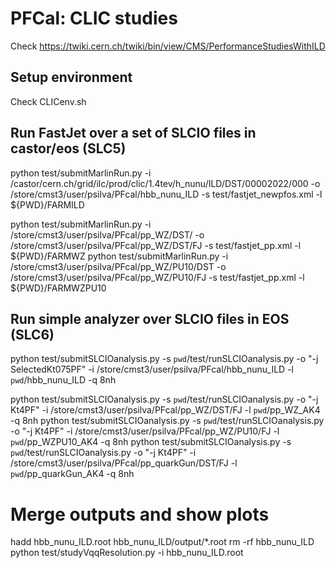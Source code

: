 # PFCal: CLIC studies

Check https://twiki.cern.ch/twiki/bin/view/CMS/PerformanceStudiesWithILD

## Setup environment

Check CLICenv.sh

## Run FastJet over a set of SLCIO files in castor/eos (SLC5)

python test/submitMarlinRun.py -i /castor/cern.ch/grid/ilc/prod/clic/1.4tev/h_nunu/ILD/DST/00002022/000 -o /store/cmst3/user/psilva/PFcal/hbb_nunu_ILD -s test/fastjet_newpfos.xml -l ${PWD}/FARMILD

python test/submitMarlinRun.py -i /store/cmst3/user/psilva/PFcal/pp_WZ/DST/  -o /store/cmst3/user/psilva/PFcal/pp_WZ/DST/FJ -s test/fastjet_pp.xml -l ${PWD}/FARMWZ
python test/submitMarlinRun.py -i /store/cmst3/user/psilva/PFcal/pp_WZ/PU10/DST -o /store/cmst3/user/psilva/PFcal/pp_WZ/PU10/FJ -s test/fastjet_pp.xml -l ${PWD}/FARMWZPU10

## Run simple analyzer over SLCIO files in EOS (SLC6)

python test/submitSLCIOanalysis.py -s `pwd`/test/runSLCIOanalysis.py -o "-j SelectedKt075PF" -i /store/cmst3/user/psilva/PFcal/hbb_nunu_ILD -l `pwd`/hbb_nunu_ILD -q 8nh

python test/submitSLCIOanalysis.py -s `pwd`/test/runSLCIOanalysis.py -o "-j Kt4PF"   -i /store/cmst3/user/psilva/PFcal/pp_WZ/DST/FJ -l `pwd`/pp_WZ_AK4 -q 8nh
python test/submitSLCIOanalysis.py -s `pwd`/test/runSLCIOanalysis.py -o "-j Kt4PF"   -i /store/cmst3/user/psilva/PFcal/pp_WZ/PU10/FJ -l `pwd`/pp_WZPU10_AK4 -q 8nh
python test/submitSLCIOanalysis.py -s `pwd`/test/runSLCIOanalysis.py -o "-j Kt4PF"   -i /store/cmst3/user/psilva/PFcal/pp_quarkGun/DST/FJ -l `pwd`/pp_quarkGun_AK4 -q 8nh


# Merge outputs and show plots

hadd hbb_nunu_ILD.root hbb_nunu_ILD/output/*.root
rm -rf hbb_nunu_ILD
python test/studyVqqResolution.py -i hbb_nunu_ILD.root